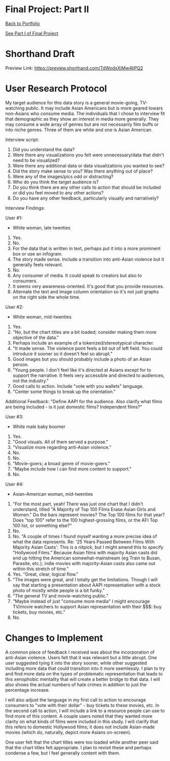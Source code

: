 # Final Project: Part II
[Back to Portfolio](/README.md)

[See Part I of Final Project](/final_project_Daria.md)

# Shorthand Draft
Preview Link: https://preview.shorthand.com/TdWodsXiMw4liPQ2

# User Research Protocol 
My target audience for this data story is a general movie-going, TV-watching public. It may include Asian Americans but is more geared towars non-Asians who consume media. The individuals that I chose to interview fit that demographic as they show an interest in media more generally. They may consume a wide array of genres but are not necessarily film buffs or into niche genres. Three of them are white and one is Asian American.

Interview script:

1. Did you understand the data?
2. Were there any visualizations you felt were unnecessary/data that didn't need to be visualized? 
3. Were there any additional data or data visualizations you wanted to see?
4. Did the story make sense to you? Was there anything out of place?
5. Were any of the images/pics odd or distracting? 
6. Who do you think the target audience is?
7. Do you think there are any other calls to action that should be included or did you feel moved to any other actions?
8. Do you have any other feedback, particularly visually and narratively?

Interview Findings:

User #1: 
- White woman, late twenties  
1. Yes.
2. No.
3. For the data that is written in text, perhaps put it into a more prominent box or use an infogram.
4. The story made sense. Include a transition into anti-Asian violence but it generally feels relevant.
5. No.
6. Any consumer of media. It could speak to creators but also to consumers. 
7. It seems very awareness-oriented. It's good that you provide resources.
8. Alternate the text and image column orientation so it's not just graphs on the right side the whole time.

User #2:
- White woman, mid-twenties
1. Yes.
2. "No, but the chart titles are a bit loaded; consider making them more objective of the data."
3. Perhaps include an example of a tokenized/stereotypical character.
4. "It made sense. The violence point feels a bit out of left field. You could introduce it sooner so it doesn't feel so abrupt."
5. Good images but you should probably include a photo of an Asian person.
6. "Young people. I don't feel like it's directed at Asians except for to support the narrative. It feels very accessible and directed to audiences, not the industry."
7. Good calls to action. Include "vote with you wallets" language. 
8. "Center some things to break up the orientation."

Additional Feedback: "Define AAPI for the audience. Also clarify what films are being included - is it just domestic films? Independent films?"

User #3:
- White male baby boomer
1. Yes.
2. "Good visuals. All of them served a purpose."
3. "Visualize more regarding anti-Asian violence."
4. No.
5. No.
6. "Movie-goers; a broad genre of movie-goers."
7. "Maybe include how I can find more content to support."
8. No.

User #4:
- Asian-American woman, mid-twenties
1. "For the most part, yeah! There was just one chart that I didn't understand, titled "A Majority of Top 100 Films Erase Asian Girls and Women." Do the bars represent movies? The Top 100 films for that year? Does "top 100" refer to the 100 highest-grossing films, or the AFI Top 100 list, or something else?"
2. No.
3. No. "A couple of times I found myself wanting a more precise idea of what the data represents. Re: '25 Years Passed Between Films With Majority Asian Casts': This is a nitpick, but I might amend this to specify "Hollywood Films." Because Asian films with majority Asian casts did end up hitting the American somewhat-mainstream (eg Train to Busan, Parasite, etc.); indie movies with majority-Asian casts also came out within this stretch of time."
4. Yes. "Great, clear, logical flow."
5. "The images were great, and I totally get the limitations. Though I will say that starting a presentation about AAPI representation with a stock photo of mostly white people is a bit funky."
6. "The general TV and movie-watching public."
7. "Maybe instead of just "consume more media" I might encourage TV/movie watchers to support Asian representation with their $$$: buy tickets, buy movies, etc."
8. No. 

# Changes to Implement
A common piece of feedback I received was about the incorporation of anti-Asian violence. Users felt that it was relevant but a little abrupt. One user suggested tying it into the story sooner, while other suggested including more data that could transition into it more seemlessly. I plan to try and find more data on the types of problematic representation that leads to this xenophobic mentality that will create a better bridge to that data. I will also shows the actual numbers of hate crimes in addition to just the percentage increase.

I will also adjust the language in my first call to action to encourage consumers to "vote with their dollar" - buy tickets to these movies, etc. In the second call to action, I will include a link to a resource people can use to find more of this content.
A couple users noted that they wanted more clarity on what kinds of films were included in this study. I will clarify that this refers to domestic Hollywood films; it does not include Asian-made movies (which do, naturally, depict more Asians on-screen). 

One user felt that the chart titles were too loaded while another peer said that the chart titles felt appropriate. I plan to revisit these and perhaps condense a few, but I feel generally content with them. 

